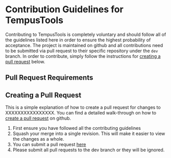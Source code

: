 # Contribution Guidelines for TempusTools
Contributing to TempusTools is completely voluntary and should follow all of the guidelines listed here in order to ensure the highest probability of acceptance. The project is maintained on github and all contributions need to be submitted via pull request to their specific repository under the `dev` branch. In order to contribute, simply follow the instructions for [creating a pull request](#creating-a-pull-request) below.

## Pull Request Requirements


## Creating a Pull Request
This is a simple explanation of how to create a pull request for changes to XXXXXXXXXXXXXXXX. You can find a detailed walk-through on how to [create a pull request](https://help.github.com/articles/creating-a-pull-request/) on github.

1. First ensure you have followed all the contributing guidelines
2. Squash your merge into a single revision. This will make it easier to view the changes as a whole.
3. You can submit a pull request [here](https://github.com/XXXXXXXXXXXXXXXX/XXXXXXXXXXXXXXXX/compare)
4. Please submit all pull requests to the dev branch or they will be ignored.
